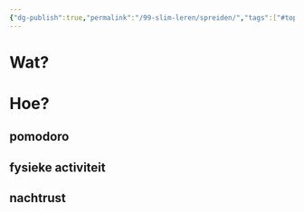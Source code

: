 ```yaml
---
{"dg-publish":true,"permalink":"/99-slim-leren/spreiden/","tags":["#topic"],"created":"2025-03-04T18:44:50.149+01:00","updated":"2025-03-13T18:51:23.855+01:00"}
---
```


# Wat?

# Hoe?
## pomodoro
## fysieke activiteit

## nachtrust
